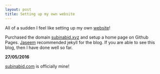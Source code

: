 ```yaml
---
layout: post
title: Setting up my own website
---
```


All of a sudden I feel like setting up my own [website][web]!

Purchased the domain [subinabid.xyz][web] and setup a home page on Github Pages. [Jaseem][ja] recommended jekyll for the blog. If you are able to see this blog, then I have done well so far.

**27/05/2016**

[subinabid.com](subinabid.com) is officially mine!


[web]:http://subinabid.xyz
[ja]:http://haveyoumetjaseem.in/
